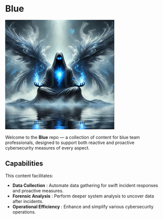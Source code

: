 # Blue

<img src="images/logo_blue.png" alt="logo_blue" width="350" height="350" />

Welcome to the **Blue** repo — a collection of content for blue team professionals, designed to support both reactive and proactive cybersecurity measures of every aspect.

## Capabilities

This content facilitates:
- **Data Collection**        : Automate data gathering for swift incident responses and proactive measures.
- **Forensic Analysis**      : Perform deeper system analysis to uncover data after incidents.
- **Operational Efficiency** : Enhance and simplify various cybersecurity operations.

